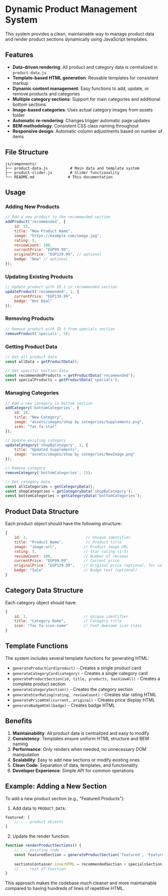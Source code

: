 # Dynamic Product Management System

This system provides a clean, maintainable way to manage product data and render product sections dynamically using JavaScript templates.

## Features

- **Data-driven rendering**: All product and category data is centralized in `product-data.js`
- **Template-based HTML generation**: Reusable templates for consistent markup
- **Dynamic content management**: Easy functions to add, update, or remove products and categories
- **Multiple category sections**: Support for main categories and additional bottom sections
- **Image-based categories**: Uses actual category images from assets folder
- **Automatic re-rendering**: Changes trigger automatic page updates
- **BEM methodology**: Consistent CSS class naming throughout
- **Responsive design**: Automatic column adjustments based on number of items

## File Structure

```
js/components/
├── product-data.js          # Main data and template system
├── product-slider.js        # Slider functionality
└── README.md               # This documentation
```

## Usage

### Adding New Products

```javascript
// Add a new product to the recommended section
addProduct('recommended', {
    id: 13,
    title: "New Product Name",
    image: "https://example.com/image.jpg",
    rating: 5,
    reviewCount: 100,
    currentPrice: "EGP99.99",
    originalPrice: "EGP129.99", // optional
    badge: "New" // optional
});
```

### Updating Existing Products

```javascript
// Update product with ID 1 in recommended section
updateProduct('recommended', 1, {
    currentPrice: "EGP139.99",
    badge: "Hot Deal"
});
```

### Removing Products

```javascript
// Remove product with ID 5 from specials section
removeProduct('specials', 5);
```

### Getting Product Data

```javascript
// Get all product data
const allData = getProductData();

// Get specific section data
const recommendedProducts = getProductData('recommended');
const specialProducts = getProductData('specials');
```

### Managing Categories

```javascript
// Add a new category to bottom section
addCategory('bottomCategories', {
    id: 18,
    title: "New Category",
    image: "assets/images/shop by categories/Supplements.png",
    icon: "fas fa-star"
});

// Update existing category
updateCategory('shopByCategory', 1, {
    title: "Updated Supplements",
    image: "assets/images/shop by categories/NewImage.png"
});

// Remove category
removeCategory('bottomCategories', 15);

// Get category data
const allCategories = getCategoryData();
const shopCategories = getCategoryData('shopByCategory');
const bottomCategories = getCategoryData('bottomCategories');
```

## Product Data Structure

Each product object should have the following structure:

```javascript
{
    id: 1,                          // Unique identifier
    title: "Product Name",          // Product title
    image: "image-url",            // Product image URL
    rating: 5,                     // Star rating (1-5)
    reviewCount: 100,              // Number of reviews
    currentPrice: "EGP99.99",      // Current price
    originalPrice: "EGP129.99",    // Original price (optional, for sale items)
    badge: "Sale"                  // Badge text (optional)
}
```

## Category Data Structure

Each category object should have:

```javascript
{
    id: 1,                         // Unique identifier
    title: "Category Name",        // Category title
    icon: "fas fa-icon-name"       // Font Awesome icon class
}
```

## Template Functions

The system includes several template functions for generating HTML:

- `generateProductCard(product)` - Creates a single product card
- `generateCategoryCard(category)` - Creates a single category card
- `generateProductSection(id, title, products, hasViewAll)` - Creates a complete product section
- `generateCategorySection()` - Creates the category section
- `generateStarRating(rating, reviewCount)` - Creates star rating HTML
- `generatePriceHtml(current, original)` - Creates price display HTML
- `generateBadgeHtml(badge)` - Creates badge HTML

## Benefits

1. **Maintainability**: All product data is centralized and easy to modify
2. **Consistency**: Templates ensure uniform HTML structure and BEM naming
3. **Performance**: Only renders when needed, no unnecessary DOM manipulation
4. **Scalability**: Easy to add new sections or modify existing ones
5. **Clean Code**: Separation of data, templates, and functionality
6. **Developer Experience**: Simple API for common operations

## Example: Adding a New Section

To add a new product section (e.g., "Featured Products"):

1. Add data to `PRODUCT_DATA`:
```javascript
featured: [
    // ... product objects
]
```

2. Update the render function:
```javascript
function renderProductSections() {
    // ... existing code ...
    const featuredSection = generateProductSection('featured', 'Featured Products', PRODUCT_DATA.featured, true);
    
    sectionsContainer.innerHTML = recommendedSection + specialsSection + featuredSection + categorySection;
    // ... rest of function
}
```

This approach makes the codebase much cleaner and more maintainable compared to having hundreds of lines of repetitive HTML. 